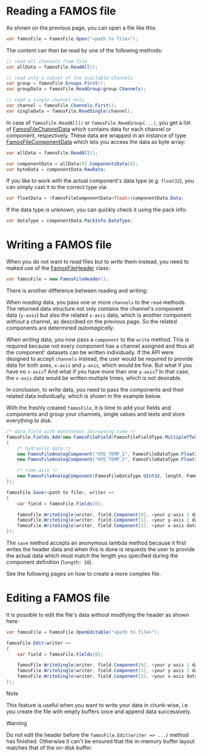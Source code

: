 # Reading a FAMOS file

As shown on the previous page, you can open a file like this:

```cs
var famosFile = FamosFile.Open("<path to file>");
```

The content can then be read by one of the following methods:

```cs
// read all channels from file
var allData = famosFile.ReadAll();

// read only a subset of the available channels
var group = famosFile.Groups.First();
var groupData = famosFile.ReadGroup(group.Channels);

// read a single channel only
var channel = famosFile.Channels.First();
var singleData = famosFile.ReadSingle(channel);
```

In case of `famosFile.ReadAll()` or `famosFile.ReadGroup(...)`, you get a list of [FamosFileChannelData](xref:ImcFamosFile.FamosFileChannelData) which contains data for each channel or component, respectively. These data are wrapped in an instance of type [FamosFileComponentData](xref:ImcFamosFile.FamosFileComponentData) which lets you access the data as byte array:

```cs
var allData = famosFile.ReadAll();

var componentData = allData[0].ComponentsData[0];
var byteData = componentData.RawData;
```

If you like to work with the actual component's data type (e.g. `float32`), you can simply cast it to the correct type via:

```cs
var floatData = (FamosFileComponentData<float>)componentData.Data;
```

If the data type is unknown, you can quickly check it using the pack info:

```cs
var dataType = componentData.PackInfo.DataType;
```

# Writing a FAMOS file

When you do not want to _read_ files but to _write_ them instead, you need to maked use of the [FamosFileHeader](xref:ImcFamosFile.FamosFileHeader) class:

```cs
var famosFile = new FamosFileHeader();
```
There is another difference between reading and writing:

When _reading_ data, you pass one or more `channels` to the `read` methods. The returned data structure not only contains the channel's component data (`y-axis`) but also the related `x-axis` data, which is another component _without_ a channel, as described on the previous page. So the related components are determined _automagically_.

When _writing_ data, you now pass a `component` to the `write` method. This is required because not every component has a channel assigned and thus all the component' datasets can be written individually. If the API were designed to accept `channels` instead, the user would be required to provide data for both axes, `x-axis` and `y-axis`, which would be fine. But what if you have no `x-axis`? And what if you have more than one `y-axis`? In that case, the `x-axis` data would be written multiple times, which is not desirable.

In conclusion, to write data, you need to pass the components and their related data individually, which is shown in the example below.

With the freshly created `famosFile`, it is time to add your fields and components and group your channels, single values and texts and store everything to disk.

```cs
/* data field with monotonous increasing time */
famosFile.Fields.Add(new FamosFileField(FamosFileFieldType.MultipleYToSingleMonotonousTime, new List<FamosFileComponent>()
{
    /* hydraulic data */
    new FamosFileAnalogComponent("HYD_TEMP_1", FamosFileDataType.Float32, length: 10),
    new FamosFileAnalogComponent("HYD_TEMP_2", FamosFileDataType.Float32, length: 10),

    /* time-axis */
    new FamosFileAnalogComponent(FamosFileDataType.UInt32, length, FamosFileComponentType.Secondary),
});

famosFile.Save(<path to file>, writer =>
{
    var field = famosFile.Fields[0];

    famosFile.WriteSingle(writer, field.Component[0], <your y-axis 1 data>);
    famosFile.WriteSingle(writer, field.Component[1], <your y-axis 2 data>);
    famosFile.WriteSingle(writer, field.Component[2], <your x-axis data>);
});
```

The `save` method accepts an anonymous lambda method because it first writes the header data and when this is done is requests the user to provide the actual data which must match the length you specified during the component definition (`length: 10`).

See the following pages on how to create a more complex file.

# Editing a FAMOS file

It is possible to edit the file's data without modifying the header as shown here:

```cs
var famosFile = FamosFile.OpenEditable("<path to file>");

famosFile.Edit(writer =>
{
    var field = famosFile.Fields[0];

    famosFile.WriteSingle(writer, field.Component[0], <your y-axis 1 data>);
    famosFile.WriteSingle(writer, field.Component[1], <your y-axis 2 data>);
    famosFile.WriteSingle(writer, field.Component[2], <your x-axis data>);
});
```
> [!NOTE]
> This feature is useful when you want to write your data in chunk-wise, i.e. you create the file with empty buffers once and append data successively.

> [!WARNING]
> Do not edit the header before the ```famosFile.Edit(writer => ...)``` method has finished. Otherwise it can't be ensured that the in-memory buffer layout matches that of the on-disk buffer.